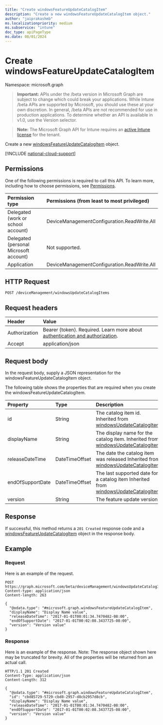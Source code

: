```yaml
---
title: "Create windowsFeatureUpdateCatalogItem"
description: "Create a new windowsFeatureUpdateCatalogItem object."
author: "jaiprakashmb"
ms.localizationpriority: medium
ms.subservice: "intune"
doc_type: apiPageType
ms.date: 08/01/2024
---
```


# Create windowsFeatureUpdateCatalogItem

Namespace: microsoft.graph

> **Important:** APIs under the /beta version in Microsoft Graph are subject to change which could break your applications. While Intune /beta APIs are supported by Microsoft, you should use these at your own discretion. In general, /beta APIs are not recommended for use in production applications. To determine whether an API is available in v1.0, use the Version selector.

> **Note:** The Microsoft Graph API for Intune requires an [active Intune license](https://go.microsoft.com/fwlink/?linkid=839381) for the tenant.

Create a new [windowsFeatureUpdateCatalogItem](../resources/intune-softwareupdate-windowsfeatureupdatecatalogitem.md) object.

[!INCLUDE [national-cloud-support](../../includes/all-clouds.md)]

## Permissions
One of the following permissions is required to call this API. To learn more, including how to choose permissions, see [Permissions](/graph/permissions-reference).

|Permission type|Permissions (from least to most privileged)|
|:---|:---|
|Delegated (work or school account)|DeviceManagementConfiguration.ReadWrite.All|
|Delegated (personal Microsoft account)|Not supported.|
|Application|DeviceManagementConfiguration.ReadWrite.All|

## HTTP Request
<!-- {
  "blockType": "ignored"
}
-->
``` http
POST /deviceManagement/windowsUpdateCatalogItems
```

## Request headers
|Header|Value|
|:---|:---|
|Authorization|Bearer {token}. Required. Learn more about [authentication and authorization](/graph/auth/auth-concepts).|
|Accept|application/json|

## Request body
In the request body, supply a JSON representation for the windowsFeatureUpdateCatalogItem object.

The following table shows the properties that are required when you create the windowsFeatureUpdateCatalogItem.

|Property|Type|Description|
|:---|:---|:---|
|id|String|The catalog item id. Inherited from [windowsUpdateCatalogItem](../resources/intune-softwareupdate-windowsupdatecatalogitem.md)|
|displayName|String|The display name for the catalog item. Inherited from [windowsUpdateCatalogItem](../resources/intune-softwareupdate-windowsupdatecatalogitem.md)|
|releaseDateTime|DateTimeOffset|The date the catalog item was released Inherited from [windowsUpdateCatalogItem](../resources/intune-softwareupdate-windowsupdatecatalogitem.md)|
|endOfSupportDate|DateTimeOffset|The last supported date for a catalog item Inherited from [windowsUpdateCatalogItem](../resources/intune-softwareupdate-windowsupdatecatalogitem.md)|
|version|String|The feature update version|



## Response
If successful, this method returns a `201 Created` response code and a [windowsFeatureUpdateCatalogItem](../resources/intune-softwareupdate-windowsfeatureupdatecatalogitem.md) object in the response body.

## Example

### Request
Here is an example of the request.
``` http
POST https://graph.microsoft.com/beta/deviceManagement/windowsUpdateCatalogItems
Content-type: application/json
Content-length: 263

{
  "@odata.type": "#microsoft.graph.windowsFeatureUpdateCatalogItem",
  "displayName": "Display Name value",
  "releaseDateTime": "2017-01-01T00:01:34.7470482-08:00",
  "endOfSupportDate": "2017-01-01T00:02:08.3437725-08:00",
  "version": "Version value"
}
```

### Response
Here is an example of the response. Note: The response object shown here may be truncated for brevity. All of the properties will be returned from an actual call.
``` http
HTTP/1.1 201 Created
Content-Type: application/json
Content-Length: 312

{
  "@odata.type": "#microsoft.graph.windowsFeatureUpdateCatalogItem",
  "id": "cbd85729-5729-cbd8-2957-d8cb2957d8cb",
  "displayName": "Display Name value",
  "releaseDateTime": "2017-01-01T00:01:34.7470482-08:00",
  "endOfSupportDate": "2017-01-01T00:02:08.3437725-08:00",
  "version": "Version value"
}
```
